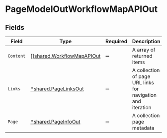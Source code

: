 # PageModelOutWorkflowMapAPIOut


## Fields

| Field                                                                  | Type                                                                   | Required                                                               | Description                                                            |
| ---------------------------------------------------------------------- | ---------------------------------------------------------------------- | ---------------------------------------------------------------------- | ---------------------------------------------------------------------- |
| `Content`                                                              | [][shared.WorkflowMapAPIOut](../../models/shared/workflowmapapiout.md) | :heavy_minus_sign:                                                     | A array of returned items                                              |
| `Links`                                                                | [*shared.PageLinksOut](../../models/shared/pagelinksout.md)            | :heavy_minus_sign:                                                     | A collection of page URL links for navigation and iteration            |
| `Page`                                                                 | [*shared.PageInfoOut](../../models/shared/pageinfoout.md)              | :heavy_minus_sign:                                                     | A collection page metadata                                             |